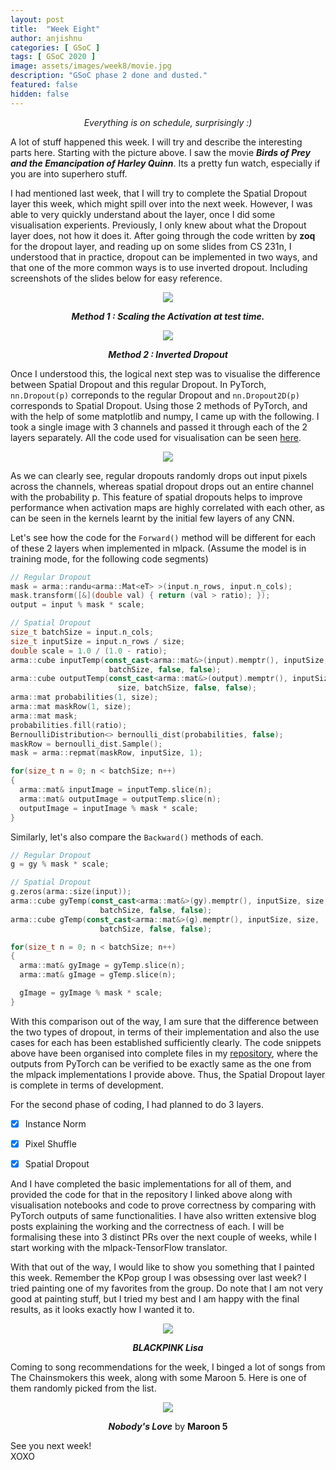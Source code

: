 ```yaml
---
layout: post
title:  "Week Eight"
author: anjishnu
categories: [ GSoC ]
tags: [ GSoC 2020 ]
image: assets/images/week8/movie.jpg
description: "GSoC phase 2 done and dusted."
featured: false
hidden: false
---
```


<center><i> Everything is on schedule, surprisingly :) </i> <p></p></center>

A lot of stuff happened this week. I will try and describe the interesting parts
here. Starting with the picture above. I saw the movie ***Birds of Prey and the Emancipation of Harley Quinn***.
Its a pretty fun watch, especially if you are into superhero stuff.

I had mentioned last week, that I will try to complete the Spatial Dropout layer
this week, which might spill over into the next week. However, I was able to
very quickly understand about the layer, once I did some visualisation
experients. Previously, I only knew about what the Dropout layer does, not how
it does it. After going through the code written by **zoq** for the dropout
layer, and reading up on some slides from CS 231n, I understood that in
practice, dropout can be implemented in two ways, and that one of the more
common ways is to use inverted dropout. Including screenshots of the slides
below for easy reference.

<div align="center">
<img src="../assets/images/week8/a.png">
<p><b><i>Method 1 : Scaling the Activation at test time.</i></b></p>
<p></p>
<img src="../assets/images/week8/b.png">
<p><b><i>Method 2 :  Inverted Dropout</i></b></p>
<p></p>
<p></p>
</div>

Once I understood this, the logical next step was to visualise the difference
between Spatial Dropout and this regular Dropout. In PyTorch,
```nn.Dropout(p)``` correponds to the regular Dropout and ```nn.Dropout2D(p)```
corresponds to Spatial Dropout. Using those 2 methods of PyTorch, and with the
help of some matplotlib and numpy, I came up with the following. I took a single
image with 3 channels and passed it through each of the 2 layers separately. All
the code used for visualisation can be seen [here](https://colab.research.google.com/drive/1FZaEeq6pQe8eSQFcpAZXwBsWYhf59OoV?usp=sharing).

<div align="center">
<img src="../assets/images/week8/types_of_dropout.jpeg">
<p></p>
</div>

As we can clearly see, regular dropouts randomly drops out input pixels across
the channels, whereas spatial dropout drops out an entire channel with the
probability p. This feature of spatial dropouts helps to improve performance
when activation maps are highly correlated with each other, as can be seen in
the kernels learnt by the initial few layers of any CNN.

Let's see how the code for the ```Forward()``` method will be different for each of
these 2 layers when implemented in mlpack. (Assume the model is in training
mode, for the following code segments)

```cpp
// Regular Dropout
mask = arma::randu<arma::Mat<eT> >(input.n_rows, input.n_cols);
mask.transform([&](double val) { return (val > ratio); });
output = input % mask * scale;

// Spatial Dropout
size_t batchSize = input.n_cols;
size_t inputSize = input.n_rows / size;
double scale = 1.0 / (1.0 - ratio);
arma::cube inputTemp(const_cast<arma::mat&>(input).memptr(), inputSize, size,
                      batchSize, false, false);
arma::cube outputTemp(const_cast<arma::mat&>(output).memptr(), inputSize,
                        size, batchSize, false, false);
arma::mat probabilities(1, size);
arma::mat maskRow(1, size);
arma::mat mask;
probabilities.fill(ratio);
BernoulliDistribution<> bernoulli_dist(probabilities, false);
maskRow = bernoulli_dist.Sample();
mask = arma::repmat(maskRow, inputSize, 1);

for(size_t n = 0; n < batchSize; n++)
{
  arma::mat& inputImage = inputTemp.slice(n);
  arma::mat& outputImage = outputTemp.slice(n);
  outputImage = inputImage % mask * scale;
}
```

Similarly, let's also compare the ```Backward()``` methods of each.

```cpp
// Regular Dropout
g = gy % mask * scale;

// Spatial Dropout
g.zeros(arma::size(input));
arma::cube gyTemp(const_cast<arma::mat&>(gy).memptr(), inputSize, size,
                    batchSize, false, false);
arma::cube gTemp(const_cast<arma::mat&>(g).memptr(), inputSize, size,
                    batchSize, false, false);

for(size_t n = 0; n < batchSize; n++)
{
  arma::mat& gyImage = gyTemp.slice(n);
  arma::mat& gImage = gTemp.slice(n);

  gImage = gyImage % mask * scale;
}
```

With this comparison out of the way, I am sure that the difference between the
two types of dropout, in terms of their implementation and also the use cases
for each has been established sufficiently clearly. The code snippets above have
been organised into complete files in my
[repository](https://github.com/iamshnoo/mlpack-testing), where the outputs from
PyTorch can be verified to be exactly same as the one from the mlpack
implementations I provide above. Thus, the Spatial Dropout layer is complete in
terms of development.

For the second phase of coding, I had planned to do 3 layers.

- [x] Instance Norm

- [x] Pixel Shuffle

- [x] Spatial Dropout

And I have completed the basic implementations for all of them, and provided the
code for that in the repository I linked above along with visualisation
notebooks and code to prove correctness by comparing with PyTorch outputs of
same functionalities. I have also written extensive blog posts explaining the
working and the correctness of each. I will be formalising these into 3 distinct
PRs over the next couple of weeks, while I start working with the
mlpack-TensorFlow translator.

With that out of the way, I would like to show you something that I painted this
week. Remember the KPop group I was obsessing over last week? I tried painting
one of my favorites from the group. Do note that I am not very good at painting
stuff, but I tried my best and I am happy with the final results, as it looks
exactly how I wanted it to.

<div align="center">
<img src="../assets/images/week8/lisa.jpg">
<p><b><i>BLACKPINK Lisa</i></b></p>
</div>

Coming to song recommendations for the week, I binged a lot of songs from The
Chainsmokers this week, along with some Maroon 5. Here is one of them randomly
picked from the list.

<div align="center">
<img src="../assets/images/week8/song.jpeg">
<p><b><i>Nobody's Love</i></b> by <b>Maroon 5</b></p>
</div>

See you next week!<br>
XOXO
